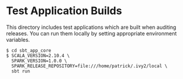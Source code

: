 # Test Application Builds
This directory includes test applications which are built when auditing releases. You can
run them locally by setting appropriate environment variables.

```
$ cd sbt_app_core
$ SCALA_VERSION=2.10.4 \
  SPARK_VERSION=1.0.0 \
  SPARK_RELEASE_REPOSITORY=file:///home/patrick/.ivy2/local \
  sbt run
```
